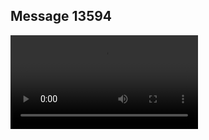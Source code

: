 ## Message 13594



![Video](https://data.iron-swords.co.il/2024/November/09/https://data.iron-swords.co.il/2024/November/09/13594/13594_media.mp4)
